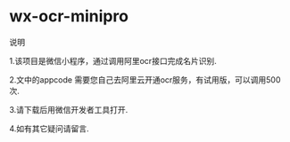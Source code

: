 # wx-ocr-minipro
说明

  1.该项目是微信小程序，通过调用阿里ocr接口完成名片识别.
  
  2.文中的appcode 需要您自己去阿里云开通ocr服务，有试用版，可以调用500次.
  
  3.请下载后用微信开发者工具打开.
  
  4.如有其它疑问请留言.

